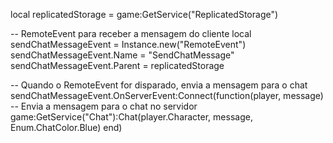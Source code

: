 local replicatedStorage = game:GetService("ReplicatedStorage")

-- RemoteEvent para receber a mensagem do cliente
local sendChatMessageEvent = Instance.new("RemoteEvent")
sendChatMessageEvent.Name = "SendChatMessage"
sendChatMessageEvent.Parent = replicatedStorage

-- Quando o RemoteEvent for disparado, envia a mensagem para o chat
sendChatMessageEvent.OnServerEvent:Connect(function(player, message)
    -- Envia a mensagem para o chat no servidor
    game:GetService("Chat"):Chat(player.Character, message, Enum.ChatColor.Blue)
end)
